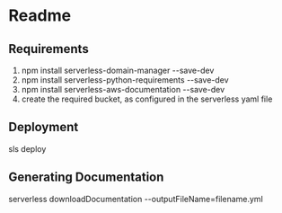 # Readme

## Requirements

1. npm install serverless-domain-manager --save-dev
2. npm install serverless-python-requirements --save-dev
3. npm install serverless-aws-documentation --save-dev
4. create the required bucket, as configured in the serverless yaml file


## Deployment

sls deploy

## Generating Documentation

serverless downloadDocumentation --outputFileName=filename.yml